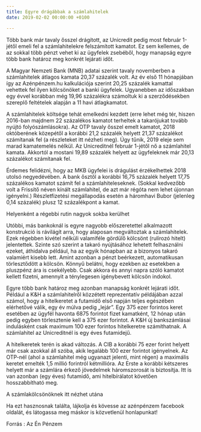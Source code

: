 ```yaml
---
title: Egyre drágábbak a számlahitelek
date: 2019-02-02 00:00:00 +0100

---
```

Több bank már tavaly ősszel drágított, az Unicredit pedig most február 1-jétől emeli fel a számlahitelekre felszámított kamatot. Ez sem kellemes, de az sokkal több pénzt vehet ki az ügyfelek zsebéből, hogy manapság egyre több bank határoz meg konkrét lejárati időt.

A Magyar Nemzeti Bank (MNB) adatai szerint tavaly novemberben a számlahitelek átlagos kamata 20,37 százalék volt. Az év első 11 hónapjában így az Azénpénzem.hu kalkulációja szerint 20,25 százalék kamattal vehettek fel ilyen kölcsönöket a banki ügyfelek. Ugyanebben az időszakban egy évvel korábban még 19,96 százalékra számoltuk ki a szerződésekben szereplő feltételek alapján a 11 havi átlagkamatot.

A számlahitelek költsége tehát emelkedni kezdett (erre lehet még tér, hiszen 2016-ban majdnem 22 százalékos kamatot terheltek a takarójukat tovább nyújtó folyószámlásokra). Az OTP tavaly ősszel emelt kamatot, 2018 októberének közepétől a korábbi 21,2 százalék helyett 21,37 százalékot számítanak fel (a részleteket itt nézheti meg). Úgy tűnik, 2019 eleje sem marad kamatemelés nélkül. Az Unicreditnél február 1-jétől nő a számlahitel kamata. Akkortól a mostani 19,89 százalék helyett az ügyfeleknek már 20,13 százalékot számítanak fel.

Érdemes felidézni, hogy az MKB ügyfelei is drágulást érzékelhettek 2018 utolsó negyedévében. A bank ősztől a korábbi 16,75 százalék helyett 17,75 százalékos kamatot számít fel a számlahiteleseknek. (Sokkal kedvezőbb volt a Frissítő néven kínált számlahitel, de azt már régóta nem lehet újonnan igényelni.) Részletfizetési megállapodás esetén a háromhavi Bubor (jelenleg 0,14 százalék) plusz 12 százalékpont a kamat.

Helyenként a régebbi rutin nagyok sokba kerülhet

Utóbbi, más bankoknál is egyre nagyobb előszeretettel alkalmazott konstrukció is rávilágít arra, hogy alaposan megváltoztak a számlahitelek. Ezek régebben kivétel nélküli valamiféle gördülő kölcsönt (rulírozó hitelt) jelentettek. Szinte szó szerint a takaró nyújtásához lehetett felhasználni ezeket, áthidalva például, ha az egyik hónapban az a bizonyos takaró valamiért kisebb lett. Amint azonban a pénzt beérkezett, automatikusan törlesztődött a kölcsön. Könnyű belátni, hogy ezekben az esetekben a pluszpénz ára is csekélyebb. Csak akkora és annyi napra szóló kamatot kellett fizetni, amennyit a ténylegesen igénybevett kölcsön indokol.

Egyre több bank határoz meg azonban manapság konkrét lejárati időt. Például a K&H a számlahitelről közzétett reprezentatív példájában azzal számol, hogy a hitelkeretet a futamidő első napján teljes egészében elérhetővé válik, egy év múlva pedig „lejár”. Egy 375 ezer forintos keret esetében az ügyfél havonta 6875 forintot fizet kamatként, 12 hónap után pedig egyben törlesztenie kell a 375 ezer forintot. A K&H új bankszámlásai indulásként csak maximum 100 ezer forintos hitelkeretre számíthatnak. A számlahitel az Unicreditnél is egy éves futamidejű.

A hitelkeretek terén is akad változás. A CIB a korábbi 75 ezer forint helyett már csak azokkal áll szóba, akik legalább 100 ezer forintot igényelnek. Az OTP-nél (ahol a számlahitel még ugyanazt jelenti, mint régen) a maximális keretet emelték 1,5 millió forintról kétmillióra. Az Erste a korábbi kétszeres helyett már a számlára érkező jövedelmek háromszorosát is biztosítja. Itt is van azonban (egy éves) futamidő, ami hitelbírálatot követően hosszabbítható meg.

A számlakölcsönöknek itt nézhet utána

Ha ezt hasznosnak találta, lájkolja és kövesse az azénpénzem facebook oldalát, és látogassa meg máskor is közvetlenül honlapunkat!

Forrás : Az Én Pénzem